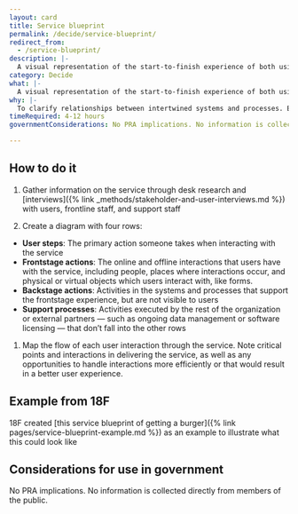 ```yaml
---
layout: card
title: Service blueprint
permalink: /decide/service-blueprint/
redirect_from:
  - /service-blueprint/
description: |-
  A visual representation of the start-to-finish experience of both using and supporting the delivery of a service, including staff interactions and user experience.
category: Decide
what: |-
  A visual representation of the start-to-finish experience of both using and supporting the delivery of a service, including staff interactions and user experience.
why: |-
  To clarify relationships between intertwined systems and processes. By communicating the full complexity of a service, service blueprints help teams find opportunities for improvement.
timeRequired: 4-12 hours
governmentConsiderations: No PRA implications. No information is collected directly from members of the public.

---
```


## How to do it

1. Gather information on the service through desk research and  [interviews]({% link _methods/stakeholder-and-user-interviews.md %}) with users, frontline staff, and support staff

1. Create a diagram with four rows:
- __User steps__: The primary action someone takes when interacting with the service
- __Frontstage actions__: The online and offline interactions that users have with the service, including people, places where interactions occur, and physical or virtual objects which users interact with, like forms.
- __Backstage actions__: Activities in the systems and processes that support the frontstage experience, but are not visible to users
- __Support processes__: Activities executed by the rest of the organization or external partners — such as ongoing data management or software licensing — that don’t fall into the other rows

1. Map the flow of each user interaction through the service. Note critical points and interactions in delivering the service, as well as any opportunities to handle interactions more efficiently or that would result in a better user experience.

<section class="method--section method--section--18f-example" markdown="1" >

## Example from 18F

18F created [this service blueprint of getting a burger]({% link pages/service-blueprint-example.md %}) as an example to illustrate what this could look like

</section>

<section class="method--section method--section--government-considerations" markdown="1" >

## Considerations for use in government

No PRA implications. No information is collected directly from members of the public.

</section>
